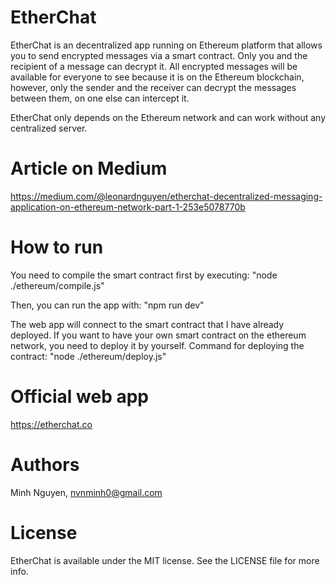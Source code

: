 # EtherChat
EtherChat is an decentralized app running on Ethereum platform that allows you to send encrypted messages via a smart contract. Only you and the recipient of a message can decrypt it. All encrypted messages will be available for everyone to see because it is on the Ethereum blockchain, however, only the sender and the receiver can decrypt the messages between them, on one else can intercept it.

EtherChat only depends on the Ethereum network and can work without any centralized server.

# Article on Medium
https://medium.com/@leonardnguyen/etherchat-decentralized-messaging-application-on-ethereum-network-part-1-253e5078770b

# How to run
You need to compile the smart contract first by executing:
"node ./ethereum/compile.js"

Then, you can run the app with:
"npm run dev"

The web app will connect to the smart contract that I have already deployed. If you want to have your own smart contract on the ethereum network, you need to deploy it by yourself. Command for deploying the contract:
"node ./ethereum/deploy.js"

# Official web app
https://etherchat.co

# Authors

Minh Nguyen, nvnminh0@gmail.com

# License

EtherChat is available under the MIT license. See the LICENSE file for more info.
